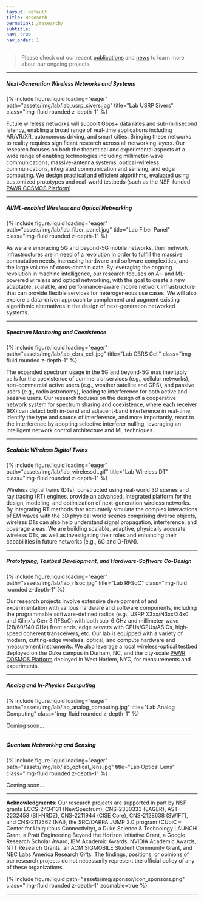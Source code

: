 ```yaml
---
layout: default
title: Research
permalink: /research/
subtitle:
nav: true
nav_order: 1
---
```


> Please check out our recent [publications](/publications/by-year) and [news](/news) to learn more about our ongoing projects.

---

##### **Next-Generation Wireless Networks and Systems**

<div class="row">
    <div class="col-sm-4">
        {% include figure.liquid loading="eager" path="assets/img/lab/lab_usrp_sivers.jpg" title="Lab USRP Sivers" class="img-fluid rounded z-depth-1" %}
    </div>
    <div class="col-sm-8">
        <p>
            Future wireless networks will support Gbps+ data rates and sub-millisecond latency, enabling a broad range of real-time applications including AR/VR/XR, autonomous driving, and smart cities. Bringing these networks to reality requires significant research across all networking layers. Our research focuses on both the theoretical and experimental aspects of a wide range of enabling technologies including millimeter-wave communications, massive-antenna systems, optical-wireless communications, integrated communication and sensing, and edge computing. We design practical and efficient algorithms, evaluated using customized prototypes and real-world testbeds (such as the NSF-funded <a href="https://cosmos-lab.org/">PAWR COSMOS Platform</a>).
        </p>
    </div>
</div>

---

##### **AI/ML-enabled Wireless and Optical Networking**

<div class="row">
    <div class="col-sm-4">
        {% include figure.liquid loading="eager" path="assets/img/lab/lab_fiber_panel.jpg" title="Lab Fiber Panel" class="img-fluid rounded z-depth-1" %}
    </div>
    <div class="col-sm-8">
        <p>
            As we are embracing 5G and beyond-5G mobile networks, their network infrastructures are in need of a revolution in order to fulfill the massive computation needs, increasing hardware and software complexities, and the large volume of cross-domain data. By leveraging the ongoing revolution in machine intelligence, our research focuses on AI- and ML-powered wireless and optical networking, with the goal to create a new adaptable, scalable, and performance-aware mobile network infrastructure that can provide flexible services for heterogeneous use cases. We will also explore a data-driven approach to complement and augment existing algorithmic alternatives in the design of next-generation networked systems.
        </p>
    </div>
</div>

---

##### **Spectrum Monitoring and Coexistence**

<div class="row">
    <div class="col-sm-4">
        {% include figure.liquid loading="eager" path="assets/img/lab/lab_cbrs_cell.jpg" title="Lab CBRS Cell" class="img-fluid rounded z-depth-1" %}
    </div>
    <div class="col-sm-8">
        <p>
            The expanded spectrum usage in the 5G and beyond-5G eras inevitably calls for the coexistence of commercial services (e.g., cellular networks), non-commercial active users (e.g., weather satellite and GPS), and passive users (e.g., radio astronomy), leading to interference for both active and passive users. Our research focuses on the design of a cooperative network system for spectrum sharing and coexistence, where each receiver (RX) can detect both in-band and adjacent-band interference in real-time, identify the type and source of interference, and more importantly, react to the interference by adopting selective interferer nulling, leveraging an intelligent network control architecture and ML techniques.
        </p>
    </div>
</div>

---

##### **Scalable Wireless Digital Twins**

<div class="row">
    <div class="col-sm-4">
        {% include figure.liquid loading="eager" path="assets/img/lab/lab_wirelessdt.gif" title="Lab Wireless DT" class="img-fluid rounded z-depth-1" %}
    </div>
    <div class="col-sm-8">
        <p>
            Wireless digital twins (DTs), constructed using real-world 3D scenes and ray tracing (RT) engines, provide an advanced, integrated platform for the design, modeling, and optimization of next-generation wireless networks. By integrating RT methods that accurately simulate the complex interactions of EM waves with the 3D physical world scenes comprising diverse objects, wireless DTs can also help understand signal propagation, interference, and coverage areas. We are building scalable, adaptive, physically accurate wireless DTs, as well as investigating their roles and enhancing their capabilities in future networks (e.g., 6G and O-RAN).
        </p>
    </div>
</div>

---

##### **Prototyping, Testbed Development, and Hardware-Software Co-Design**

<div class="row">
    <div class="col-sm-4">
        {% include figure.liquid loading="eager" path="assets/img/lab/lab_rfsoc.jpg" title="Lab RFSoC" class="img-fluid rounded z-depth-1" %}
    </div>
    <div class="col-sm-8">
        <p>
            Our research projects involve extensive development of and experimentation with various hardware and software components, including the programmable software-defined radios (e.g., USRP X3xx/N3xx/X4x0 and Xilinx's Gen-3 RFSoC) with both sub-6 GHz and millimeter-wave (28/60/140 GHz) front ends, edge servers with CPUs/GPUs/ASICs, high-speed coherent transceivers, etc. Our lab is equipped with a variety of modern, cutting-edge wireless, optical, and compute hardware and measurement instruments. We also leverage a local wireless-optical testbed deployed on the Duke campus in Durham, NC, and the city-scale <a href="https://cosmos-lab.org/">PAWR COSMOS Platform</a> deployed in West Harlem, NYC, for measurements and experiments.
        </p>
    </div>
</div>

---

##### **Analog and In-Physics Computing**

<div class="row">
    <div class="col-sm-4">
        {% include figure.liquid loading="eager" path="assets/img/lab/lab_analog_computing.jpg" title="Lab Analog Computing" class="img-fluid rounded z-depth-1" %}
    </div>
    <div class="col-sm-8">
        <p>
            Coming soon...
        </p>
    </div>
</div>

---

##### **Quantum Networking and Sensing**

<div class="row">
    <div class="col-sm-4">
        {% include figure.liquid loading="eager" path="assets/img/lab/lab_optical_lens.jpg" title="Lab Optical Lens" class="img-fluid rounded z-depth-1" %}
    </div>
    <div class="col-sm-8">
        <p>
            Coming soon...
        </p>
    </div>
</div>

---

**Acknowledgments**: Our research projects are supported in part by NSF grants ECCS-2434131 (NewSpectrum), CNS-2330333 (EAGER), AST-2232458 (SII-NRDZ), CNS-2211944 (CISE Core), CNS-2128638 (SWIFT), and CNS-2112562 (NAI), the SRC/DARPA JUMP 2.0 program (CUbiC – Center for Ubiquitous Connectivity), a Duke Science &amp; Technology LAUNCH Grant, a Pratt Engineering Beyond the Horizon Initiative Grant, a Google Research Scholar Award, IBM Academic Awards, NVIDIA Academic Awards, NTT Research Grants, an ACM SIGMOBILE Student Community Grant, and NEC Labs America Research Gifts. The findings, positions, or opinions of our research projects do not necessarily represent the official policy of any of these organizations.

<div class="row">
    <div class="col-sm">
        {% include figure.liquid path="assets/img/sponsor/icon_sponsors.png" class="img-fluid rounded z-depth-1" zoomable=true %}
    </div>
</div>

---

